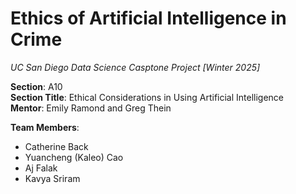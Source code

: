 # Ethics of Artificial Intelligence in Crime
_UC San Diego Data Science Casptone Project [Winter 2025]_

**Section**: A10<br>
**Section Title**: Ethical Considerations in Using Artificial Intelligence<br>
**Mentor**: Emily Ramond and Greg Thein<br>

**Team Members**:
*   Catherine Back
*   Yuancheng (Kaleo) Cao
*   Aj Falak
*   Kavya Sriram
